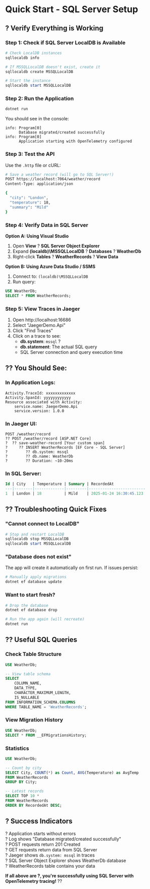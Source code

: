 # Quick Start - SQL Server Setup

## ? **Verify Everything is Working**

### Step 1: Check if SQL Server LocalDB is Available
```powershell
# Check LocalDB instances
sqllocaldb info

# If MSSQLLocalDB doesn't exist, create it
sqllocaldb create MSSQLLocalDB

# Start the instance
sqllocaldb start MSSQLLocalDB
```

### Step 2: Run the Application
```bash
dotnet run
```

You should see in the console:
```
info: Program[0]
      Database migrated/created successfully
info: Program[0]
      Application starting with OpenTelemetry configured
```

### Step 3: Test the API
Use the `.http` file or cURL:

```bash
# Save a weather record (will go to SQL Server!)
POST https://localhost:7064/weather/record
Content-Type: application/json

{
  "city": "London",
  "temperature": 18,
  "summary": "Mild"
}
```

### Step 4: Verify Data in SQL Server

**Option A: Using Visual Studio**
1. Open **View** ? **SQL Server Object Explorer**
2. Expand **(localdb)\MSSQLLocalDB** ? **Databases** ? **WeatherDb**
3. Right-click **Tables** ? **WeatherRecords** ? **View Data**

**Option B: Using Azure Data Studio / SSMS**
1. Connect to: `(localdb)\MSSQLLocalDB`
2. Run query:
```sql
USE WeatherDb;
SELECT * FROM WeatherRecords;
```

### Step 5: View Traces in Jaeger
1. Open http://localhost:16686
2. Select "JaegerDemo.Api"
3. Click "Find Traces"
4. Click on a trace to see:
   - **db.system**: `mssql` ?
   - **db.statement**: The actual SQL query
   - SQL Server connection and query execution time

## ?? **You Should See:**

### In Application Logs:
```
Activity.TraceId: xxxxxxxxxxxxx
Activity.SpanId: yyyyyyyyyyyy
Resource associated with Activity:
    service.name: JaegerDemo.Api
    service.version: 1.0.0
```

### In Jaeger UI:
```
POST /weather/record
?? POST /weather/record [ASP.NET Core]
?  ?? save-weather-record [Your custom span]
?     ?? INSERT WeatherRecords [EF Core - SQL Server]
?        ?? db.system: mssql
?        ?? db.name: WeatherDb
?        ?? Duration: ~10-20ms
```

### In SQL Server:
```sql
Id | City   | Temperature | Summary | RecordedAt
---|--------|-------------|---------|-------------------------
1  | London | 18          | Mild    | 2025-01-24 16:30:45.123
```

## ?? **Troubleshooting Quick Fixes**

### "Cannot connect to LocalDB"
```powershell
# Stop and restart LocalDB
sqllocaldb stop MSSQLLocalDB
sqllocaldb start MSSQLLocalDB
```

### "Database does not exist"
The app will create it automatically on first run. If issues persist:
```bash
# Manually apply migrations
dotnet ef database update
```

### Want to start fresh?
```bash
# Drop the database
dotnet ef database drop

# Run the app again (will recreate)
dotnet run
```

## ?? **Useful SQL Queries**

### Check Table Structure
```sql
USE WeatherDb;

-- View table schema
SELECT 
    COLUMN_NAME,
    DATA_TYPE,
    CHARACTER_MAXIMUM_LENGTH,
    IS_NULLABLE
FROM INFORMATION_SCHEMA.COLUMNS
WHERE TABLE_NAME = 'WeatherRecords';
```

### View Migration History
```sql
USE WeatherDb;
SELECT * FROM __EFMigrationsHistory;
```

### Statistics
```sql
USE WeatherDb;

-- Count by city
SELECT City, COUNT(*) as Count, AVG(Temperature) as AvgTemp
FROM WeatherRecords
GROUP BY City;

-- Latest records
SELECT TOP 10 *
FROM WeatherRecords
ORDER BY RecordedAt DESC;
```

## ? **Success Indicators**

? Application starts without errors  
? Log shows "Database migrated/created successfully"  
? POST requests return 201 Created  
? GET requests return data from SQL Server  
? Jaeger shows `db.system: mssql` in traces  
? SQL Server Object Explorer shows WeatherDb database  
? WeatherRecords table contains your data  

**If all above are ?, you're successfully using SQL Server with OpenTelemetry tracing!** ??
